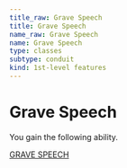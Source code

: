 ```yaml
---
title_raw: Grave Speech
title: Grave Speech
name_raw: Grave Speech
name: Grave Speech
type: classes
subtype: conduit
kind: 1st-level features
---
```


# Grave Speech

You gain the following ability.

[GRAVE SPEECH](./Grave%20Speech.md)
